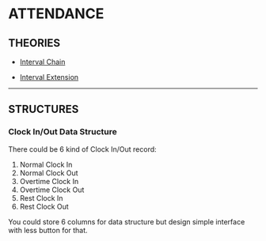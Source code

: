 ATTENDANCE
==========

THEORIES
--------

- [Interval Chain](./interval-chain)

- [Interval Extension](./interval-chain)

---

STRUCTURES
----------

### Clock In/Out Data Structure

There could be 6 kind of Clock In/Out record:

1. Normal Clock In
2. Normal Clock Out
3. Overtime Clock In
4. Overtime Clock Out
5. Rest Clock In
6. Rest Clock Out

You could store 6 columns for data structure but design simple interface with less button for that.

